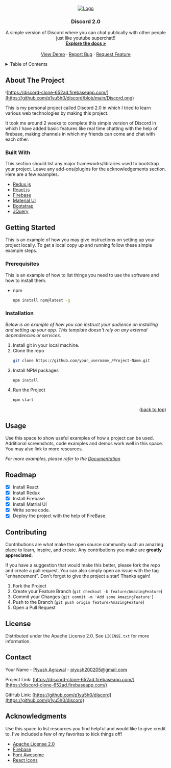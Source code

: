 <!-- PROJECT LOGO -->
<br />
<div align="center">
  <a href="https://github.com/othneildrew/Best-README-Template">
    <img src="https://cdn.discordapp.com/avatars/643945264868098049/c6a249645d46209f337279cd2ca998c7.png?size=240" alt="Logo" width="80" height="80">
  </a>

  <h3 align="center">Discord 2.0</h3>

  <p align="center">
    A simple version of Discord where you can chat publically with other people just like youtube superchat!!
    <br />
    <a href="https://github.com/p1yu5h0/discord"><strong>Explore the docs »</strong></a>
    <br />
    <br />
    <a href="https://github.com/p1yu5h0/discord/blob/main/README.md">View Demo</a>
    ·
    <a href="https://github.com/p1yu5h0/discord/issues">Report Bug</a>
    ·
    <a href="https://github.com/p1yu5h0/discord/issues">Request Feature</a>
  </p>
</div>



<!-- TABLE OF CONTENTS -->
<details>
  <summary>Table of Contents</summary>
  <ol>
    <li>
      <a href="#about-the-project">About The Project</a>
      <ul>
        <li><a href="#built-with">Built With</a></li>
      </ul>
    </li>
    <li>
      <a href="#getting-started">Getting Started</a>
      <ul>
        <li><a href="#prerequisites">Prerequisites</a></li>
        <li><a href="#installation">Installation</a></li>
      </ul>
    </li>
    <li><a href="#usage">Usage</a></li>
    <li><a href="#roadmap">Roadmap</a></li>
    <li><a href="#contributing">Contributing</a></li>
    <li><a href="#license">License</a></li>
    <li><a href="#contact">Contact</a></li>
    <li><a href="#acknowledgments">Acknowledgments</a></li>
  </ol>
</details>



<!-- ABOUT THE PROJECT -->
## About The Project

![https://discord-clone-652ad.firebaseapp.com/](https://github.com/p1yu5h0/discord/blob/main/Discord.png)

This is my personal project called Discord 2.0 in which I tried to learn various web technologies by making this project. 

It took me around 2 weeks to complete this simple version of Discord in which I have added basic features like real time chatting with the help of firebase, making channels in which my friends can come and chat with each other.



<!-- <p align="right">(<a href="#top">back to top</a>)</p> -->



### Built With

This section should list any major frameworks/libraries used to bootstrap your project. Leave any add-ons/plugins for the acknowledgements section. Here are a few examples.

* [Redux.js](https://redux.js.org/)
* [React.js](https://reactjs.org/)
* [Firebase](https://firebase.google.com/)
* [Material UI](https://mui.com/)
* [Bootstrap](https://getbootstrap.com)
* [JQuery](https://jquery.com)

<!-- <p align="right">(<a href="#top">back to top</a>)</p> -->



<!-- GETTING STARTED -->
## Getting Started

This is an example of how you may give instructions on setting up your project locally.
To get a local copy up and running follow these simple example steps.

### Prerequisites

This is an example of how to list things you need to use the software and how to install them.
* npm
  ```sh
  npm install npm@latest -g
  ```

### Installation

_Below is an example of how you can instruct your audience on installing and setting up your app. This template doesn't rely on any external dependencies or services._

1. Install git in your local machine.
2. Clone the repo
   ```sh
   git clone https://github.com/your_username_/Project-Name.git
   ```
3. Install NPM packages
   ```sh
   npm install
   ```
4. Run the Project
   ```sh
   npm start
   ```

<p align="right">(<a href="#top">back to top</a>)</p>



<!-- USAGE EXAMPLES -->
## Usage

Use this space to show useful examples of how a project can be used. Additional screenshots, code examples and demos work well in this space. You may also link to more resources.

_For more examples, please refer to the [Documentation](https://github.com/p1yu5h0/discord)_

<!-- <p align="right">(<a href="#top">back to top</a>)</p> -->



<!-- ROADMAP -->
## Roadmap

- [x] Install React
- [x] Install Redux
- [x] Install Firebase
- [x] Install Matrial UI
- [x] Write some code.
- [x] Deploy the project with the help of FireBase.

<!-- <p align="right">(<a href="#top">back to top</a>)</p> -->



<!-- CONTRIBUTING -->
## Contributing

Contributions are what make the open source community such an amazing place to learn, inspire, and create. Any contributions you make are **greatly appreciated**.

If you have a suggestion that would make this better, please fork the repo and create a pull request. You can also simply open an issue with the tag "enhancement".
Don't forget to give the project a star! Thanks again!

1. Fork the Project
2. Create your Feature Branch (`git checkout -b feature/AmazingFeature`)
3. Commit your Changes (`git commit -m 'Add some AmazingFeature'`)
4. Push to the Branch (`git push origin feature/AmazingFeature`)
5. Open a Pull Request

<!-- <p align="right">(<a href="#top">back to top</a>)</p> -->



<!-- LICENSE -->
## License

Distributed under the Apache License 2.0. See `LICENSE.txt` for more information.

<!-- <p align="right">(<a href="#top">back to top</a>)</p> -->



<!-- CONTACT -->
## Contact

Your Name - [Piyush Agrawal](https://www.linkedin.com/in/p1yu5h0/) - piyush200205@gmail.com

Project Link: [https://discord-clone-652ad.firebaseapp.com/](https://discord-clone-652ad.firebaseapp.com/)

GitHub Link: [https://github.com/p1yu5h0/discord](https://github.com/p1yu5h0/discord)

<!-- <p align="right">(<a href="#top">back to top</a>)</p> -->



<!-- ACKNOWLEDGMENTS -->
## Acknowledgments

Use this space to list resources you find helpful and would like to give credit to. I've included a few of my favorites to kick things off!

* [Apache License 2.0](http://www.apache.org/licenses/)
* [Firebase](https://firebase.google.com/)
* [Font Awesome](https://fontawesome.com)
* [React Icons](https://react-icons.github.io/react-icons/search)

<!-- <p align="right">(<a href="#top">back to top</a>)</p> -->

